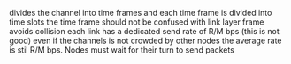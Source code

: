 divides the channel into time frames and each time frame is divided into time slots
the time frame should not be confused with link layer frame 
avoids collision 
each link has a dedicated send rate of R/M bps (this is not good) even if the channels is not crowded by other nodes the average rate is stil R/M bps. 
Nodes must wait for their turn to send packets 